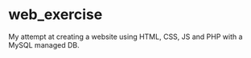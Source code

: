 # web_exercise
My attempt at creating a website using HTML, CSS, JS and PHP with a MySQL managed DB.
